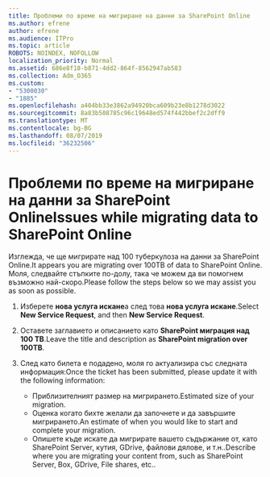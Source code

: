 ```yaml
---
title: Проблеми по време на мигриране на данни за SharePoint Online
ms.author: efrene
author: efrene
ms.audience: ITPro
ms.topic: article
ROBOTS: NOINDEX, NOFOLLOW
localization_priority: Normal
ms.assetid: 686e8f18-b871-4dd2-864f-8562947ab583
ms.collection: Adm_O365
ms.custom:
- "5300030"
- "1885"
ms.openlocfilehash: a404bb33e3862a94920bca609b23e8b1278d3022
ms.sourcegitcommit: 8a83b508785c96c19648ed574f442bbef2c2dff9
ms.translationtype: MT
ms.contentlocale: bg-BG
ms.lasthandoff: 08/07/2019
ms.locfileid: "36232506"
---
```

# <a name="issues-while-migrating-data-to-sharepoint-online"></a><span data-ttu-id="1c536-102">Проблеми по време на мигриране на данни за SharePoint Online</span><span class="sxs-lookup"><span data-stu-id="1c536-102">Issues while migrating data to SharePoint Online</span></span>

<span data-ttu-id="1c536-103">Изглежда, че ще мигрирате над 100 туберкулоза на данни за SharePoint Online.</span><span class="sxs-lookup"><span data-stu-id="1c536-103">It appears you are migrating over 100TB of data to SharePoint Online.</span></span> <span data-ttu-id="1c536-104">Моля, следвайте стъпките по-долу, така че можем да ви помогнем възможно най-скоро.</span><span class="sxs-lookup"><span data-stu-id="1c536-104">Please follow the steps below so we may assist you as soon as possible.</span></span> 

1. <span data-ttu-id="1c536-105">Изберете **нова услуга искане**а след това **нова услуга искане**.</span><span class="sxs-lookup"><span data-stu-id="1c536-105">Select **New Service Request**, and then **New Service Request**.</span></span> 
2. <span data-ttu-id="1c536-106">Оставете заглавието и описанието като **SharePoint миграция над 100 TB**.</span><span class="sxs-lookup"><span data-stu-id="1c536-106">Leave the title and description as **SharePoint migration over 100TB**.</span></span>
3. <span data-ttu-id="1c536-107">След като билета е подадено, моля го актуализира със следната информация:</span><span class="sxs-lookup"><span data-stu-id="1c536-107">Once the ticket has been submitted, please update it with the following information:</span></span> 

    - <span data-ttu-id="1c536-108">Приблизителният размер на мигрирането.</span><span class="sxs-lookup"><span data-stu-id="1c536-108">Estimated size of your migration.</span></span>
    - <span data-ttu-id="1c536-109">Оценка когато бихте желали да започнете и да завършите мигрирането.</span><span class="sxs-lookup"><span data-stu-id="1c536-109">An estimate of when you would like to start and complete your migration.</span></span>
    - <span data-ttu-id="1c536-110">Опишете къде искате да мигрирате вашето съдържание от, като SharePoint Server, кутия, GDrive, файлови дялове, и т.н..</span><span class="sxs-lookup"><span data-stu-id="1c536-110">Describe where you are migrating your content from, such as SharePoint Server, Box, GDrive, File shares, etc..</span></span>


  

